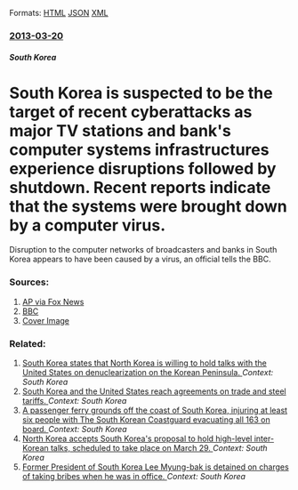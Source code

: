 
Formats: [HTML](/news/2013/03/20/south-korea-is-suspected-to-be-the-target-of-recent-cyberattacks-as-major-tv-stations-and-bank-s-computer-systems-infrastructures-experience.html)  [JSON](/news/2013/03/20/south-korea-is-suspected-to-be-the-target-of-recent-cyberattacks-as-major-tv-stations-and-bank-s-computer-systems-infrastructures-experience.json)  [XML](/news/2013/03/20/south-korea-is-suspected-to-be-the-target-of-recent-cyberattacks-as-major-tv-stations-and-bank-s-computer-systems-infrastructures-experience.xml)  

### [2013-03-20](/news/2013/03/20/index.md)

##### South Korea
# South Korea is suspected to be the target of recent cyberattacks as major TV stations and bank's computer systems infrastructures experience disruptions followed by shutdown. Recent reports indicate that the systems were brought down by a computer virus. 

Disruption to the computer networks of broadcasters and banks in South Korea appears to have been caused by a virus, an official tells the BBC.


### Sources:

1. [AP via Fox News](http://www.foxnews.com/world/2013/03/20/south-korean-banks-and-media-report-computer-network-crash/)
2. [BBC](http://www.bbc.co.uk/news/world-asia-21855051)
2. [Cover Image](http://ichef-1.bbci.co.uk/news/1024/media/images/66494000/jpg/_66494627_66494626.jpg)

### Related:

1. [South Korea states that North Korea is willing to hold talks with the United States on denuclearization on the Korean Peninsula. ](/news/2018/03/6/south-korea-states-that-north-korea-is-willing-to-hold-talks-with-the-united-states-on-denuclearization-on-the-korean-peninsula.md) _Context: South Korea_
2. [South Korea and the United States reach agreements on trade and steel tariffs. ](/news/2018/03/25/south-korea-and-the-united-states-reach-agreements-on-trade-and-steel-tariffs.md) _Context: South Korea_
3. [A passenger ferry grounds off the coast of South Korea, injuring at least six people with The South Korean Coastguard evacuating all 163 on board. ](/news/2018/03/25/a-passenger-ferry-grounds-off-the-coast-of-south-korea-injuring-at-least-six-people-with-the-south-korean-coastguard-evacuating-all-163-on.md) _Context: South Korea_
4. [North Korea accepts South Korea's proposal to hold high-level inter-Korean talks, scheduled to take place on March 29. ](/news/2018/03/24/north-korea-accepts-south-korea-s-proposal-to-hold-high-level-inter-korean-talks-scheduled-to-take-place-on-march-29.md) _Context: South Korea_
5. [Former President of South Korea Lee Myung-bak is detained on charges of taking bribes when he was in office. ](/news/2018/03/23/former-president-of-south-korea-lee-myung-bak-is-detained-on-charges-of-taking-bribes-when-he-was-in-office.md) _Context: South Korea_
